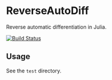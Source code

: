 # ReverseAutoDiff

Reverse automatic differentiation in Julia.

[![Build Status](https://travis-ci.org/sigmike/ReverseAutoDiff.jl.png)](https://travis-ci.org/sigmike/ReverseAutoDiff.jl)

## Usage

See the `test` directory.
